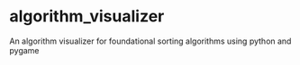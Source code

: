 # algorithm_visualizer
An algorithm visualizer for foundational sorting algorithms using python and pygame

